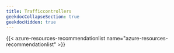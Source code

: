 ```yaml
---
title: Trafficcontrollers
geekdocCollapseSection: true
geekdocHidden: true
---
```


{{< azure-resources-recommendationlist name="azure-resources-recommendationlist" >}}
